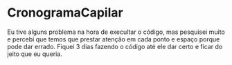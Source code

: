 # CronogramaCapilar
Eu tive alguns problema na hora de execultar o código, mas pesquisei muito e percebi que temos que prestar atenção em cada ponto e espaço porque pode dar errado. Fiquei 3 dias fazendo o código até ele dar certo e ficar do jeito que eu queria.
